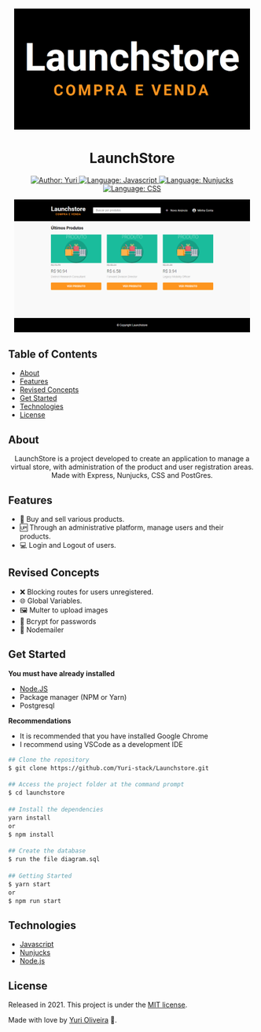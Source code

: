 <h1 align="center">
    <br>
        <img src="public/images/logo.png" alt="Logo" width="480">
    <br>
    <br>
        LaunchStore 
</h1>

<div>

<p align="center">
    <a href="https://www.linkedin.com/in/yuri-silva99/" target="_blank">
        <img src="https://img.shields.io/static/v1?label=Author&message=Yuri&color=00ff99&style=for-the-badge&logo=LinkedIn" alt="Author: Yuri">
    </a>
    <a href="#">
        <img src="https://img.shields.io/static/v1?label=Language&message=Javascript&color=yellow&style=for-the-badge&logo=JavaScript" alt="Language: Javascript">
    </a>
    <a href="#">
        <img src="https://img.shields.io/static/v1?label=Template&message=Nunjucks&color=green&style=for-the-badge&logo=Ghost" alt="Language: Nunjucks">
    </a>
    <a href="#">
        <img src="https://img.shields.io/static/v1?label=Language&message=CSS&color=blue&style=for-the-badge&logo=CSS3" alt="Language: CSS">
    </a>
</p>

</div>

<p align="center">
    <img src="public/images/home.png" alt="Home" width="480">
</p>

## Table of Contents

<!--ts-->
   * [About](#about)
   * [Features](#features)
   * [Revised Concepts](#revised-concepts)
   * [Get Started](#get-started)
   * [Technologies](#technologies)
   * [License](#license)
<!--te-->

## About

<div>
    <p align="center">
        LaunchStore is a project developed to create an application to manage a virtual store, with administration of the product and user registration areas. Made with Express, Nunjucks, CSS and PostGres.
    </p>
</div>

## Features

- 🎁 Buy and sell various products.
- 🆙 Through an administrative platform, manage users and their products.
- 💻 Login and Logout of users.

## Revised Concepts

- ❌ Blocking routes for users unregistered.
- 🌐 Global Variables.
- 🖼️ Multer to upload images
- 🔑 Bcrypt for passwords
- 📧 Nodemailer

## Get Started
<b> You must have already installed </b>
- <a href="https://nodejs.org/en/download/"> Node.JS </a>
- Package manager (NPM or Yarn)
- Postgresql

<b> Recommendations </b>

<ul>
    <li> It is recommended that you have installed Google Chrome </li>
    <li> I recommend using VSCode as a development IDE </li>
</ul>

``` bash
## Clone the repository
$ git clone https://github.com/Yuri-stack/Launchstore.git

## Access the project folder at the command prompt
$ cd launchstore

## Install the dependencies
yarn install
or
$ npm install

## Create the database
$ run the file diagram.sql

## Getting Started
$ yarn start
or
$ npm run start
```

## Technologies

- [Javascript](https://www.javascript.com/)
- [Nunjucks](https://mozilla.github.io/nunjucks/)
- [Node.js](https://nodejs.org/en/)
## License

Released in 2021. 
This project is under the [MIT license](https://github.com/Yuri-stack/ReadMe/blob/main/LICENSE).

Made with love by [Yuri Oliveira](https://github.com/Yuri-stack) 🚀.